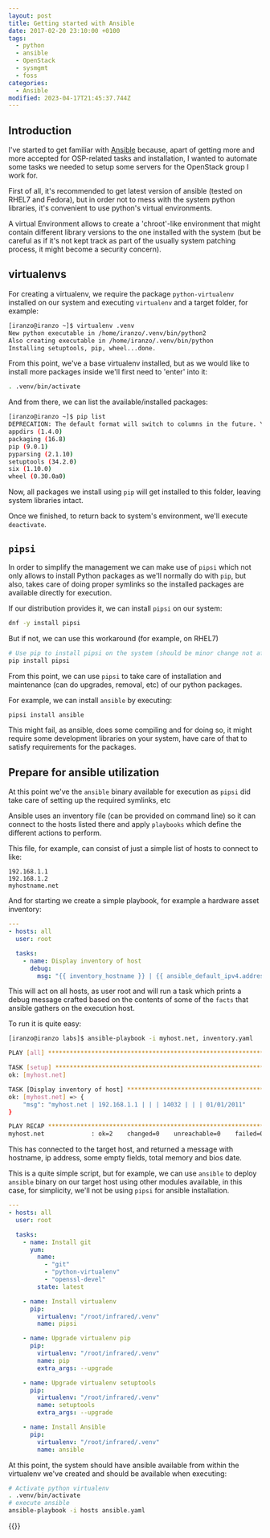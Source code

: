 ```yaml
---
layout: post
title: Getting started with Ansible
date: 2017-02-20 23:10:00 +0100
tags:
  - python
  - ansible
  - OpenStack
  - sysmgmt
  - foss
categories:
  - Ansible
modified: 2023-04-17T21:45:37.744Z
---
```


## Introduction

I've started to get familiar with [Ansible](http://www.ansible.com) because,
apart of getting more and more accepted for OSP-related tasks and
installation, I wanted to automate some tasks we needed to setup some servers
for the OpenStack group I work for.

First of all, it's recommended to get latest version of ansible (tested on
RHEL7 and Fedora), but in order not to mess with the system python libraries, it's convenient to use python's virtual environments.

A virtual Environment allows to create a 'chroot'-like environment that might contain different library versions to the one installed with the system (but be careful as if it's not kept track as part of the usually system patching process, it might become a security concern).

## virtualenvs

For creating a virtualenv, we require the package `python-virtualenv` installed on our system and executing `virtualenv` and a target folder, for example:

```bash
[iranzo@iranzo ~]$ virtualenv .venv
New python executable in /home/iranzo/.venv/bin/python2
Also creating executable in /home/iranzo/.venv/bin/python
Installing setuptools, pip, wheel...done.
```

From this point, we've a base virtualenv installed, but as we would like to install more packages inside we'll first need to 'enter' into it:

```bash
. .venv/bin/activate
```

And from there, we can list the available/installed packages:

```bash
[iranzo@iranzo ~]$ pip list
DEPRECATION: The default format will switch to columns in the future. You can use --format=(legacy|columns) (or define a format=(legacy|columns) in your pip.conf under the [list] section) to disable this warning.
appdirs (1.4.0)
packaging (16.8)
pip (9.0.1)
pyparsing (2.1.10)
setuptools (34.2.0)
six (1.10.0)
wheel (0.30.0a0)
```

Now, all packages we install using `pip` will get installed to this folder, leaving system libraries intact.

Once we finished, to return back to system's environment, we'll execute `deactivate`.

## `pipsi`

In order to simplify the management we can make use of `pipsi` which not only allows to install Python packages as we'll normally do with `pip`, but also, takes care of doing proper symlinks so the installed packages are available directly for execution.

If our distribution provides it, we can install `pipsi` on our system:

```bash
dnf -y install pipsi
```

But if not, we can use this workaround (for example, on RHEL7)

```bash
# Use pip to install pipsi on the system (should be minor change not affecting other software installed)
pip install pipsi
```

From this point, we can use `pipsi` to take care of installation and maintenance (can do upgrades, removal, etc) of our python packages.

For example, we can install `ansible` by executing:

```bash
pipsi install ansible
```

This might fail, as ansible, does some compiling and for doing so, it might require some development libraries on your system, have care of that to satisfy requirements for the packages.

## Prepare for ansible utilization

At this point we've the `ansible` binary available for execution as `pipsi` did take care of setting up the required symlinks, etc

Ansible uses an inventory file (can be provided on command line) so it can connect to the hosts listed there and apply `playbooks` which define the different actions to perform.

This file, for example, can consist of just a simple list of hosts to connect to like:

```hosts
192.168.1.1
192.168.1.2
myhostname.net
```

And for starting we create a simple playbook, for example a hardware asset inventory:

```yaml
---
- hosts: all
  user: root

  tasks:
    - name: Display inventory of host
      debug:
        msg: "{{ inventory_hostname }} | {{ ansible_default_ipv4.address }} | | | {{ ansible_memtotal_mb }} | | | {{ ansible_bios_date }}"
```

This will act on all hosts, as user root and will run a task which prints a debug message crafted based on the contents of some of the `facts` that ansible gathers on the execution host.

To run it is quite easy:

```bash
[iranzo@iranzo labs]$ ansible-playbook -i myhost.net, inventory.yaml

PLAY [all] *********************************************************************

TASK [setup] *******************************************************************
ok: [myhost.net]

TASK [Display inventory of host] ***********************************************
ok: [myhost.net] => {
    "msg": "myhost.net | 192.168.1.1 | | | 14032 | | | 01/01/2011"
}

PLAY RECAP *********************************************************************
myhost.net             : ok=2    changed=0    unreachable=0    failed=0
```

This has connected to the target host, and returned a message with hostname, ip address, some empty fields, total memory and bios date.

This is a quite simple script, but for example, we can use `ansible` to deploy `ansible` binary on our target host using other modules available, in this case, for simplicity, we'll not be using `pipsi` for ansible installation.

```yaml
---
- hosts: all
  user: root

  tasks:
    - name: Install git
      yum:
        name:
          - "git"
          - "python-virtualenv"
          - "openssl-devel"
        state: latest

    - name: Install virtualenv
      pip:
        virtualenv: "/root/infrared/.venv"
        name: pipsi

    - name: Upgrade virtualenv pip
      pip:
        virtualenv: "/root/infrared/.venv"
        name: pip
        extra_args: --upgrade

    - name: Upgrade virtualenv setuptools
      pip:
        virtualenv: "/root/infrared/.venv"
        name: setuptools
        extra_args: --upgrade

    - name: Install Ansible
      pip:
        virtualenv: "/root/infrared/.venv"
        name: ansible
```

At this point, the system should have ansible available from within the virtualenv we've created and should be available when executing:

```bash
# Activate python virtualenv
. .venv/bin/activate
# execute ansible
ansible-playbook -i hosts ansible.yaml
```

{{<enjoy>}}
